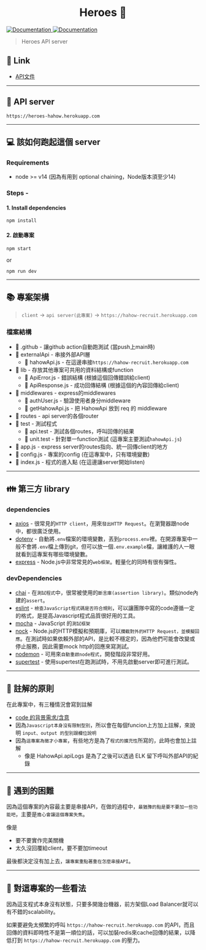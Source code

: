 <h1 align="center">Heroes 🦸</h1>
<p>
  <a href="https://github.com/a179346/heroes/actions/workflows/test.yml" target="_blank">
    <img alt="Documentation" src="https://github.com/a179346/heroes/actions/workflows/test.yml/badge.svg" />
  </a>
  <a href="https://redocly.github.io/redoc/?url=https://raw.githubusercontent.com/a179346/heroes-apidoc/main/api.json" target="_blank">
    <img alt="Documentation" src="https://img.shields.io/badge/documentation-yes-brightgreen.svg" />
  </a>
</p>

> Heroes API server

## 🔗 Link
+ [API文件](https://redocly.github.io/redoc/?url=https://raw.githubusercontent.com/a179346/heroes-apidoc/main/api.json)

---

## 📩 API server
`https://heroes-hahow.herokuapp.com`

---

## 💻 該如何跑起這個 server
### Requirements
- node >= v14 (因為有用到 optional chaining，Node版本須至少14)

### Steps -
#### 1. Install dependencies 
```
npm install
```
#### 2. 啟動專案
```
npm start
```
or
```
npm run dev
```

---

## 📚 專案架構

> `client` -> `api server(此專案)` -> `https://hahow-recruit.herokuapp.com`

### 檔案結構
- 📁 .github - 讓github action自動跑測試 (當push上main時)
- 📁 externalApi - 串接外部API層
  - 📄 hahowApi.js - 在這邊串接`https://hahow-recruit.herokuapp.com`
- 📁 lib - 存放其他專案可共用的資料結構或function
  - 📄 ApiError.js - 錯誤結構 (根據這個回傳錯誤給client)
  - 📄 ApiResponse.js - 成功回傳結構 (根據這個的內容回傳給client)
- 📁 middlewares - express的middlewares
  - 📄 authUser.js - 驗證使用者身分middleware
  - 📄 getHahowApi.js - 把 HahowApi 放到 req 的 middleware
- 📁 routes - api server的各個router
- 📁 test - 測試程式
  - 📁 api.test - 測試各個routes，呼叫回傳的結果
  - 📁 unit.test - 針對單一function測試 (這專案主要測試`hahowApi.js`)
- 📄 app.js - express server的routes指向、統一回傳client的地方
- 📄 config.js - 專案的config (在這專案中，只有環境變數)
- 📄 index.js - 程式的進入點 (在這邊讓server開始listen)

---

## 👪 第三方 library

### dependencies
- [axios](https://www.npmjs.com/package/axios) - 很常見的`HTTP client`，用來`發出HTTP Request`。在瀏覽器跟node中，都很廣泛使用。
- [dotenv](https://www.npmjs.com/package/dotenv) - 自動將`.env`檔案的環境變數，丟到`process.env`裡。在開源專案中一般不會將`.env`檔上傳到git，但可以放一個`.env.example`檔，讓維護的人一眼就看到這專案有哪些環境變數。
- [express](https://www.npmjs.com/package/express) - Node.js中非常常見的`web框架`。輕量化的同時有很有彈性。

### devDependencies
- [chai](https://www.npmjs.com/package/chai) - 在`測試程式`中，很常被使用的`斷言庫(assertion library)`。類似node內建的`assert`。
- [eslint](https://www.npmjs.com/package/eslint) - `檢查JavaScript程式碼是否符合規則`，可以讓團隊中寫的code遵循一定的格式，是提高Javascript程式品質很好用的工具。
- [mocha](https://www.npmjs.com/package/mocha) - JavaScript 的`測試框架`
- [nock](https://www.npmjs.com/package/nock) - Node.js的HTTP模擬和預期庫，可以`攔截對外的HTTP Request，並模擬回應`。在測試時如果依賴外部的API，是比較不穩定的，因為他們可能會改變或停止服務，因此需要mock http的回應來寫測試。
- [nodemon](https://www.npmjs.com/package/nodemon) - 可用來`自動重啟node程式`，開發階段非常好用。
- [supertest](https://www.npmjs.com/package/supertest) - 使用supertest在跑測試時，不用先啟動server即可進行測試。


---

## 📝 註解的原則

在此專案中，有三種情況會寫到註解

- [code 的背景需求/含意](https://twitter.com/BenLesh/status/1372562839475470336?s=20)
- 因為`Javascript本身沒有限制型別`，所以會在每個funcion上方加上註解，來說明 `input、output 的型別跟欄位說明`
- 因為`這專案為徵才小專案`，有些地方是為了`程式的擴充性`所寫的，此時也會加上註解
  - 像是 HahowApi.apiLogs 是為了之後可以透過 ELK 留下呼叫外部API的紀錄

---

## 🤯 遇到的困難
因為這個專案的內容最主要是串接API，在做的過程中，`最猶豫的點是要不要加一些功能吧`，主要是`擔心會讓這個專案失焦`。

像是 
- 要不要實作完美關機
- 太久沒回覆給client，要不要加timeout

最後都決定沒有加上去，`讓專案重點著重在怎麼串接API`。

---

## 🗿 對這專案的一些看法
因為這支程式本身沒有狀態，只要多開幾台機器，前方架個Load Balancer就可以有不錯的scalability。

如果要避免太頻繁的呼叫 `https://hahow-recruit.herokuapp.com` 的API，而且回傳的資料即時性不是第一順位的話，可以加裝redis來cache回傳的結果，以降低打到 `https://hahow-recruit.herokuapp.com` 的壓力。